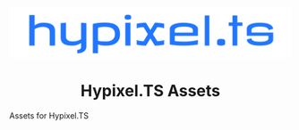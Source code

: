 <div align="center">

<img src="svg/full-nobg5232x945.svg" />

# Hypixel.TS Assets

</div>

Assets for Hypixel.TS